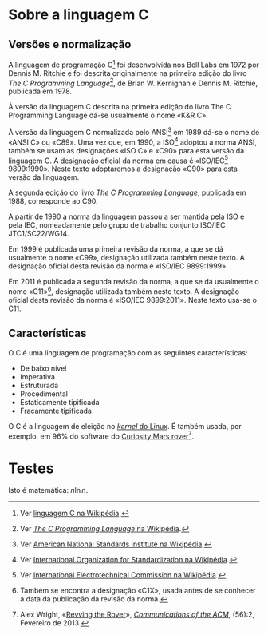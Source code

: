 Sobre a linguagem C
======================

Versões e normalização
----------------------

A linguagem de programação C[^C] foi desenvolvida nos Bell Labs em 1972 por Dennis M. Ritchie e foi descrita originalmente na primeira edição do livro _The C Programming Language_[^TCPL], de Brian W. Kernighan e Dennis M. Ritchie, publicada em 1978.

[^C]: Ver [linguagem C na Wikipédia](http://en.wikipedia.org/wiki/C_(programming_language)).

[^TCPL]: Ver [_The C Programming Language_ na Wikipédia](http://en.wikipedia.org/wiki/The_C_Programming_Language).

À versão da linguagem C descrita na primeira edição do livro The C Programming Language dá-se usualmente o nome «K&R C».

À versão da linguagem C normalizada pelo ANSI[^ANSI] em 1989 dá-se o nome de «ANSI C» ou «C89». Uma vez que, em 1990, a ISO[^ISO] adoptou a norma ANSI, também se usam as designações «ISO C» e «C90» para esta versão da linguagem C. A designação oficial da norma em causa é «ISO/IEC[^IEC] 9899:1990». Neste texto adoptaremos a designação «C90» para esta versão da linguagem.

[^ANSI]: Ver [American National Standards Institute na Wikipédia](http://en.wikipedia.org/wiki/American_National_Standards_Institute).

[^ISO]: Ver [International Organization for Standardization na Wikipédia](http://en.wikipedia.org/wiki/International_Organization_for_Standardization).

[^IEC]: Ver [International Electrotechnical Commission na Wikipédia](http://en.wikipedia.org/wiki/International_Electrotechnical_Commission).

A segunda edição do livro _The C Programming Language_, publicada em 1988, corresponde ao C90.

A partir de 1990 a norma da linguagem passou a ser mantida pela ISO e pela IEC, nomeadamente pelo grupo de trabalho conjunto ISO/IEC JTC1/SC22/WG14.

Em 1999 é publicada uma primeira revisão da norma, a que se dá usualmente o nome «C99», designação utilizada também neste texto. A designação oficial desta revisão da norma é «ISO/IEC 9899:1999».

Em 2011 é publicada a segunda revisão da norma, a que se dá usualmente o nome «C11»[^C11], designação utilizada também neste texto. A designação oficial desta revisão da norma é «ISO/IEC 9899:2011». Neste texto usa-se o C11.

[^C11]: Também se encontra a designação «C1X», usada antes de se conhecer a data da publicação da revisão da norma.

Características
---------------

O C é uma linguagem de programação com as seguintes características:

* De baixo nível
* Imperativa
* Estruturada
* Procedimental
* Estaticamente tipificada
* Fracamente tipificada

O C é a linguagem de eleição no [_kernel_ do Linux](https://www.kernel.org/). É também usada, por exemplo, em 96% do software do [Curiosity Mars rover](http://www.nasa.gov/mission_pages/msl/index.html)[^Revving].

[^Revving]: Alex Wright, «[Revving the Rover](http://cacm.acm.org/magazines/2013/2/160164-revving-the-rover/fulltext)», _[Communications of the ACM](http://cacm.acm.org/)_, (56):2, Fevereiro de 2013.

Testes
======

Isto é matemática: $n \ln n$.
